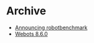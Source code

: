 # Archive

- [Announcing robotbenchmark](robotbenchmark.md)
- [Webots 8.6.0](Webots-8-6-0-release.md)
